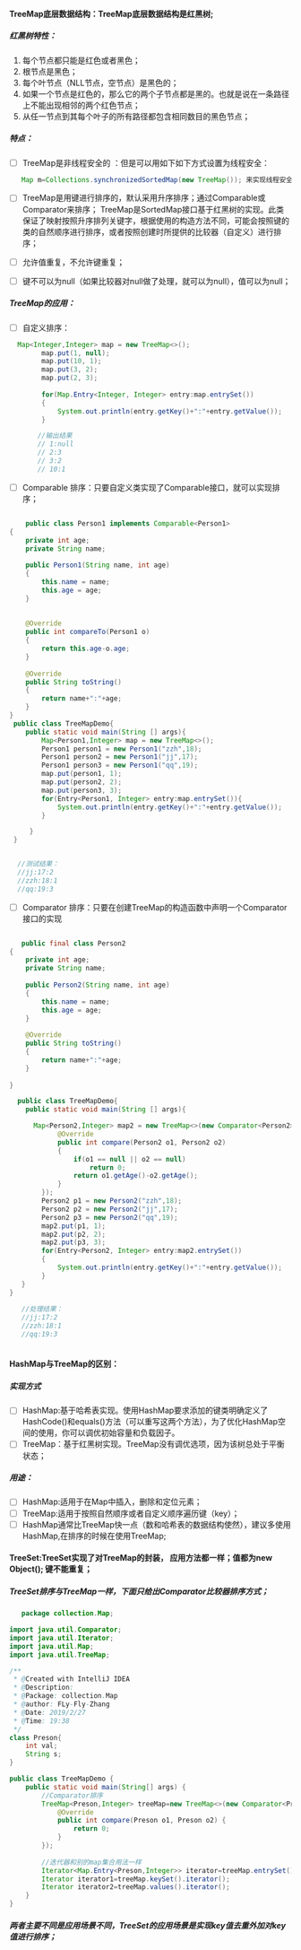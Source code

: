﻿####  TreeMap底层数据结构：TreeMap底层数据结构是红黑树;
#####  红黑树特性：

 1. 每个节点都只能是红色或者黑色；
 2. 根节点是黑色；
 3. 每个叶节点（NLL节点，空节点）是黑色的；
 4. 如果一个节点是红色的，那么它的两个子节点都是黑的。也就是说在一条路径上不能出现相邻的两个红色节点；
 5. 从任一节点到其每个叶子的所有路径都包含相同数目的黑色节点；

#####  特点：

 - [ ] TreeMap是非线程安全的 ：但是可以用如下如下方式设置为线程安全：

```java
   Map m=Collections.synchronizedSortedMap(new TreeMap()); 来实现线程安全；
```

 - [ ] TreeMap是用键进行排序的，默认采用升序排序；通过Comparable或Comparator来排序；
     TreeMap是SortedMap接口基于红黑树的实现。此类保证了映射按照升序排列关键字，根据使用的构造方法不同，可能会按照键的类的自然顺序进行排序，或者按照创建时所提供的比较器（自定义）进行排序；
     
 - [ ] 允许值重复，不允许键重复；
 - [ ] 键不可以为null（如果比较器对null做了处理，就可以为null），值可以为null；

#####   TreeMap的应用：

 - [ ] 自定义排序：
 

```java
  Map<Integer,Integer> map = new TreeMap<>();
        map.put(1, null);
        map.put(10, 1);
        map.put(3, 2);
        map.put(2, 3);
        
        for(Map.Entry<Integer, Integer> entry:map.entrySet())
        {
            System.out.println(entry.getKey()+":"+entry.getValue());
        }

       //输出结果
       // 1:null
       // 2:3
       // 3:2
       // 10:1
```

 - [ ] Comparable 排序：只要自定义类实现了Comparable接口，就可以实现排序；
 

```java

    public class Person1 implements Comparable<Person1>
{
    private int age;
    private String name;
 
    public Person1(String name, int age)
    {
        this.name = name;
        this.age = age;
    }
 
 
    @Override
    public int compareTo(Person1 o)
    {
        return this.age-o.age;
    }
 
    @Override 
    public String toString()
    {
        return name+":"+age;
    }
}
 public class TreeMapDemo{
    public static void main(String [] args){
        Map<Person1,Integer> map = new TreeMap<>();
        Person1 person1 = new Person1("zzh",18);
        Person1 person2 = new Person1("jj",17);
        Person1 person3 = new Person1("qq",19);
        map.put(person1, 1);
        map.put(person2, 2);
        map.put(person3, 3);
        for(Entry<Person1, Integer> entry:map.entrySet()){
            System.out.println(entry.getKey()+":"+entry.getValue());
        }

     }
 }    


  //测试结果：
  //jj:17:2
  //zzh:18:1
  //qq:19:3

```

 - [ ] Comparator 排序：只要在创建TreeMap的构造函数中声明一个Comparator接口的实现

  

```java

   public final class Person2
{
    private int age;
    private String name;
 
    public Person2(String name, int age)
    {
        this.name = name;
        this.age = age;
    }
 
    @Override 
    public String toString()
    {
        return name+":"+age;
    }
  
}

  public class TreeMapDemo{
    public static void main(String [] args){

      Map<Person2,Integer> map2 = new TreeMap<>(new Comparator<Person2>(){
            @Override
            public int compare(Person2 o1, Person2 o2)
            {
                if(o1 == null || o2 == null)
                    return 0;
                return o1.getAge()-o2.getAge();
            }
        });
        Person2 p1 = new Person2("zzh",18);
        Person2 p2 = new Person2("jj",17);
        Person2 p3 = new Person2("qq",19);
        map2.put(p1, 1);
        map2.put(p2, 2);
        map2.put(p3, 3);
        for(Entry<Person2, Integer> entry:map2.entrySet())
        {
            System.out.println(entry.getKey()+":"+entry.getValue());
        }
   }
}
   
   //处理结果：
   //jj:17:2
   //zzh:18:1
   //qq:19:3
 
```

####  HashMap与TreeMap的区别：
#####   实现方式

 - [ ] HashMap:基于哈希表实现。使用HashMap要求添加的键类明确定义了HashCode()和equals()方法（可以重写这两个方法），为了优化HashMap空间的使用，你可以调优初始容量和负载因子。
 - [ ] TreeMap：基于红黑树实现。TreeMap没有调优选项，因为该树总处于平衡状态；
#####  用途：
 - [ ] HashMap:适用于在Map中插入，删除和定位元素；
 - [ ] TreeMap:适用于按照自然顺序或者自定义顺序遍历键（key）；
 - [ ] HashMap通常比TreeMap快一点（数和哈希表的数据结构使然），建议多使用HashMap,在排序的时候在使用TreeMap;

####   TreeSet:TreeSet实现了对TreeMap的封装， 应用方法都一样；值都为new Object();  键不能重复；
#####   TreeSet排序与TreeMap一样，下面只给出Comparator比较器排序方式；

```java
   package collection.Map;

import java.util.Comparator;
import java.util.Iterator;
import java.util.Map;
import java.util.TreeMap;

/**
 * @Created with IntelliJ IDEA
 * @Description:
 * @Package: collection.Map
 * @author: FLy-Fly-Zhang
 * @Date: 2019/2/27
 * @Time: 19:38
 */
class Preson{
    int val;
    String s;
}

public class TreeMapDemo {
    public static void main(String[] args) {
        //Comparator排序
        TreeMap<Preson,Integer> treeMap=new TreeMap<>(new Comparator<Preson>() {
            @Override
            public int compare(Preson o1, Preson o2) {
                return 0;
            }
        });
      
        //迭代器和别的map集合用法一样
        Iterator<Map.Entry<Preson,Integer>> iterator=treeMap.entrySet().iterator();
        Iterator iterator1=treeMap.keySet().iterator();
        Iterator iterator2=treeMap.values().iterator();
    }
}

```

#####  两者主要不同是应用场景不同，TreeSet的应用场景是实现key值去重外加对key值进行排序；
